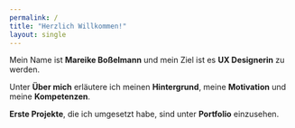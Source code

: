 ```yaml
---
permalink: /
title: "Herzlich Willkommen!"
layout: single
---
```

<div class="vertical-align: middle">
  
Mein Name ist **Mareike Boßelmann** und mein Ziel ist es **UX Designerin** zu werden. 

Unter **Über mich** erläutere ich meinen **Hintergrund**, meine **Motivation** und meine **Kompetenzen**.

**Erste Projekte**, die ich umgesetzt habe, sind unter **Portfolio** einzusehen.

</div>
